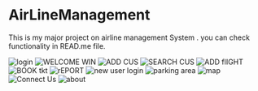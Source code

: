 # AirLineManagement
This is my major project on airline management System . you can check functionality in READ.me file.




<!--  ![media io_DjcKAFz5](https://user-images.githubusercontent.com/110984246/205003472-b6cc5b2e-605e-40e3-96cb-0def607b0bc9.gif) -->
![login](https://user-images.githubusercontent.com/110984246/205000697-6279a551-2073-4899-b3a8-a128e0951af1.PNG)
![WELCOME WIN](https://user-images.githubusercontent.com/110984246/205000742-9435e88a-5f3b-440d-a3cb-4adb3de10009.PNG)
![ADD CUS](https://user-images.githubusercontent.com/110984246/205000760-0431490e-e630-4a8c-966e-a284d933d8d6.PNG)
![SEARCH CUS](https://user-images.githubusercontent.com/110984246/205000789-bbded5fa-65c8-49a8-97f8-3886b259fe62.PNG)
![ADD flIGHT](https://user-images.githubusercontent.com/110984246/205000820-a58efe92-b81f-4b19-b76e-9ba3bfcb29ba.PNG)
![BOOK tkt](https://user-images.githubusercontent.com/110984246/205000833-5cc480b7-f1a1-4acf-81cb-29d1379c8029.PNG)
![rEPORT](https://user-images.githubusercontent.com/110984246/205000855-1969852e-ddf8-4365-abf4-4d6a730772f8.PNG)
![new user login](https://user-images.githubusercontent.com/110984246/205000880-26084c74-ce1f-4fb4-950d-f49efee01a82.PNG)
![parking area](https://user-images.githubusercontent.com/110984246/205000920-f846d391-7e53-428c-b6bb-d99d9b92e95b.PNG)
![map](https://user-images.githubusercontent.com/110984246/205000936-13192aaa-8871-42ac-9442-5abd99c917b0.PNG)
![Connect Us](https://user-images.githubusercontent.com/110984246/205001054-c3ddf129-1d2b-4214-9c3e-f88a0ca58e1c.PNG)
![about](https://user-images.githubusercontent.com/110984246/205001069-9dfb5208-57f5-4747-8980-6047f5eae780.PNG)
